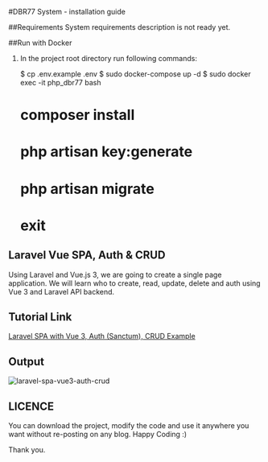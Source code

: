 #DBR77 System - installation guide

##Requirements
System requirements description is not ready yet.

##Run with Docker

1. In the project root directory run following commands:


    $ cp .env.example .env
    $ sudo docker-compose up -d
    $ sudo docker exec -it php_dbr77 bash
    # composer install
    # php artisan key:generate
    # php artisan migrate
    # exit

## Laravel Vue SPA, Auth & CRUD
Using Laravel and Vue.js 3, we are going to create a single page application. We will learn who to create, read, update, delete and auth using Vue 3 and Laravel API backend.

## Tutorial Link
[Laravel SPA with Vue 3, Auth (Sanctum), CRUD Example](https://shouts.dev/laravel-spa-with-vue3-auth-crud-example)

## Output
![laravel-spa-vue3-auth-crud](https://user-images.githubusercontent.com/13184472/106253536-cefcc380-6241-11eb-9b21-ea12a283be27.gif)

## LICENCE
You can download the project, modify the code and use it anywhere you want without re-posting on any blog. Happy Coding :)

Thank you.
